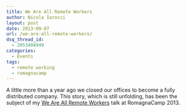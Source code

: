 ```yaml
---
title: We Are All Remote Workers
author: Nicola Iarocci
layout: post
date: 2013-09-07
url: /we-are-all-remote-workers/
dsq_thread_id:
  - 2053404949
categories:
  - Events
tags:
  - remote working
  - romagnacamp
---
```

A little more than a year ago we closed our offices to become a fully distributed company. This story, which is still unfolding, has been the subject of my [We Are All Remote Workers][1] talk at RomagnaCamp 2013.

 [1]: https://speakerdeck.com/nicola/we-are-all-remote-workers
